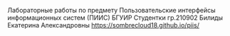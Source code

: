 Лабораторные работы по предмету Пользовательские интерфейсы информационных систем (ПИИС) БГУИР
Студентки гр.210902 Билиды Екатерина Александровны
https://sombrecloud18.github.io/piis/
